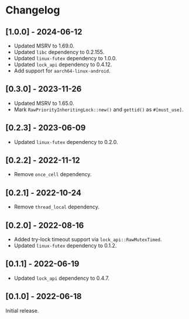 # Changelog

## [1.0.0] - 2024-06-12

- Updated MSRV to 1.69.0.
- Updated `libc` dependency to 0.2.155.
- Updated `linux-futex` dependency to 1.0.0.
- Updated `lock_api` dependency to 0.4.12.
- Add support for `aarch64-linux-android`.

## [0.3.0] - 2023-11-26

- Updated MSRV to 1.65.0.
- Mark `RawPriorityInheritingLock::new()` and `gettid()` as `#[must_use]`.

## [0.2.3] - 2023-06-09

- Updated `linux-futex` dependency to 0.2.0.

## [0.2.2] - 2022-11-12

- Remove `once_cell` dependency.

## [0.2.1] - 2022-10-24

- Remove `thread_local` dependency.

## [0.2.0] - 2022-08-16

- Added try-lock timeout support via `lock_api::RawMutexTimed`.
- Updated `linux-futex` dependency to 0.1.2.

## [0.1.1] - 2022-06-19

- Updated `lock_api` dependency to 0.4.7.

## [0.1.0] - 2022-06-18

Initial release.

